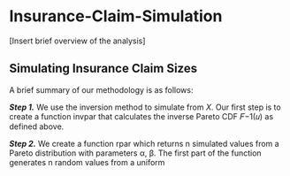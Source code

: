 # Insurance-Claim-Simulation

[Insert brief overview of the analysis]


## Simulating Insurance Claim Sizes

A brief summary of our methodology is as follows:

***Step 1.*** We use the inversion method to simulate from $X$. Our first step is to create a function
invpar that calculates the inverse Pareto CDF 𝐹−1(𝑢) as defined above.


***Step 2.*** We create a function rpar which returns n simulated values from a Pareto distribution
with parameters α, β. The first part of the function generates n random values from a uniform


## 

